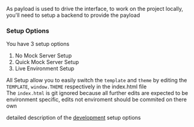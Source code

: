 As payload is used to drive the interface,  to work on the project locally, 
you'll need to setup a backend to provide the payload  

### Setup Options
You have 3 setup options

 1. No Mock Server Setup
 2. Quick Mock Server Setup
 3. Live Environment Setup

All Setup allow you to easily switch the `template` and `theme` by editing the `TEMPLATE`, `window.THEME` respectively in the index.html file  
The `index.html` is git ignored because all further edits are expected to be environment specific, edits not enviroment should be commited on there own


detailed description of the [development](development.md) setup options
